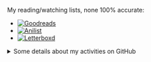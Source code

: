 My reading/watching lists, none 100% accurate:
- [![Goodreads](https://img.shields.io/badge/Goodreads-FBF9F3)](https://www.goodreads.com/review/list/171175794?shelf=currently-reading)
- [![Anilist](https://img.shields.io/badge/AniList-lightblue)](https://anilist.co/user/elblasco/)
- [![Letterboxd](https://img.shields.io/badge/Letterboxd-grey)](https://letterboxd.com/elblasco/films/diary/)

<details>
<summary>Some details about my activities on GitHub</summary>
<br>
<img src="https://github-readme-stats.vercel.app/api/top-langs/?username=elblasco&layout=pie&theme=highcontrast" alt="My stats">
</details>
